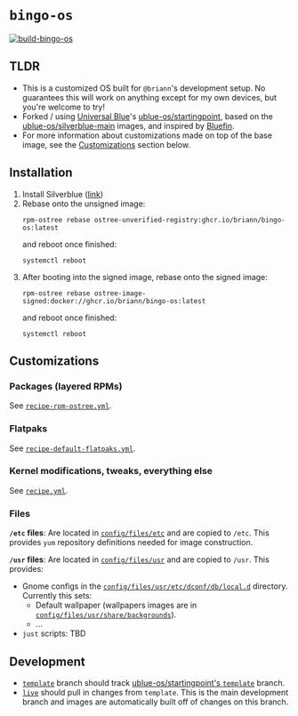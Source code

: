 # `bingo-os`

[![build-bingo-os](https://github.com/briann/bingo-os/actions/workflows/build.yml/badge.svg)](https://github.com/briann/bingo-os/actions/workflows/build.yml)

## TLDR
- This is a customized OS built for `@briann`'s development setup. No guarantees this will work on anything except for my own devices, but you're welcome to try!
- Forked / using [Universal Blue](https://universal-blue.org/)'s [ublue-os/startingpoint](https://github.com/ublue-os/startingpoint), based on the [ublue-os/silverblue-main](https://github.com/ublue-os/main) images, and inspired by [Bluefin](https://github.com/ublue-os/bluefin).
- For more information about customizations made on top of the base image, see the [Customizations](#customizations) section below.

## Installation
1. Install Silverblue ([link](https://fedoraproject.org/atomic-desktops/silverblue/))
1. Rebase onto the unsigned image:
   ```
   rpm-ostree rebase ostree-unverified-registry:ghcr.io/briann/bingo-os:latest
   ```
   and reboot once finished:
   ```
   systemctl reboot
   ```
1. After booting into the signed image, rebase onto the signed image:
   ```
   rpm-ostree rebase ostree-image-signed:docker://ghcr.io/briann/bingo-os:latest
   ```
   and reboot once finished:
   ```
   systemctl reboot
   ```

## Customizations

### Packages (layered RPMs)

See [`recipe-rpm-ostree.yml`](config/recipe-rpm-ostree.yml).

### Flatpaks

See [`recipe-default-flatpaks.yml`](config/recipe-default-flatpaks.yml).

### Kernel modifications, tweaks, everything else

See [`recipe.yml`](config/recipe.yml).

### Files

**`/etc` files**: Are located in [`config/files/etc`](config/files/etc/) and are copied to `/etc`. This provides `yum` repository definitions needed for image construction.

**`/usr` files**: Are located in [`config/files/usr`](config/files/usr/) and are copied to `/usr`.  This provides:
- Gnome configs in the [`config/files/usr/etc/dconf/db/local.d`](config/files/usr/etc/dconf/db/local.d/) directory. Currently this sets:
   - Default wallpaper (wallpapers images are in [`config/files/usr/share/backgrounds`](config/files/usr/share/backgrounds/)).
   - ...
- `just` scripts: TBD

## Development

- [`template`](https://github.com/briann/bingo-os/tree/template) branch should track [ublue-os/startingpoint's `template`](https://github.com/ublue-os/startingpoint/tree/template) branch.
- [`live`](https://github.com/briann/bingo-os/tree/live) should pull in changes from `template`. This is the main development branch and images are automatically built off of changes on this branch.
